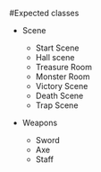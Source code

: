 #Expected classes

- Scene
    - Start Scene
    - Hall scene
    - Treasure Room
    - Monster Room
    - Victory Scene
    - Death Scene
    - Trap Scene
    
- Weapons
    - Sword
    - Axe
    - Staff
    
